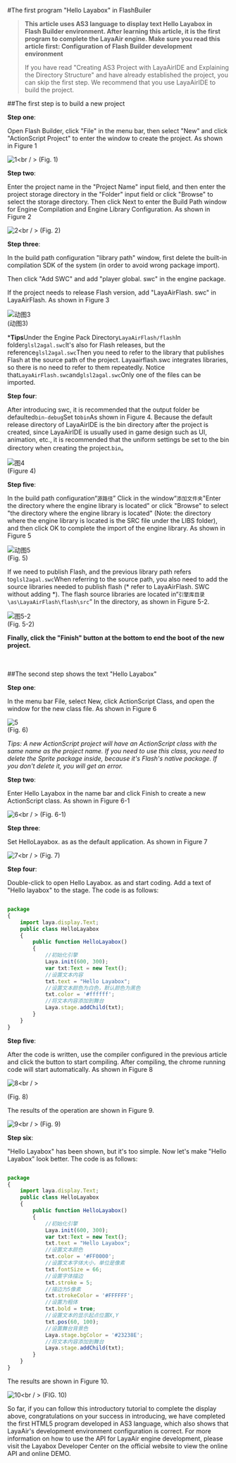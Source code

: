 #The first program "Hello Layabox" in FlashBuiler

>**This article uses AS3 language to display text Hello Layabox in Flash Builder environment. After learning this article, it is the first program to complete the LayaAir engine. Make sure you read this article first: Configuration of Flash Builder development environment**
>
> If you have read "Creating AS3 Project with LayaAirIDE and Explaining the Directory Structure" and have already established the project, you can skip the first step. We recommend that you use LayaAirIDE to build the project.
>



##The first step is to build a new project

**Step one**:

Open Flash Builder, click "File" in the menu bar, then select "New" and click "ActionScript Project" to enter the window to create the project. As shown in Figure 1

![1](img/1.jpg)<br / >
(Fig. 1)



**Step two**:

Enter the project name in the "Project Name" input field, and then enter the project storage directory in the "Folder" input field or click "Browse" to select the storage directory. Then click Next to enter the Build Path window for Engine Compilation and Engine Library Configuration. As shown in Figure 2

![2](img/2.jpg)<br / >
(Fig. 2)



**Step three**:

In the build path configuration "library path" window, first delete the built-in compilation SDK of the system (in order to avoid wrong package import).

Then click "Add SWC" and add "player global. swc" in the engine package.

If the project needs to release Flash version, add "LayaAirFlash. swc" in LayaAirFlash. As shown in Figure 3

![动图3](img/3.gif) <br /> (动图3)




***Tips**Under the Engine Pack Directory`LayaAirFlash/flash`In folder`glsl2agal.swc`It's also for Flash releases, but the reference`glsl2agal.swc`Then you need to refer to the library that publishes Flash at the source path of the project. Layaairflash.swc integrates libraries, so there is no need to refer to them repeatedly. Notice that`LayaAirFlash.swc`and`glsl2agal.swc`Only one of the files can be imported.



**Step four**:

After introducing swc, it is recommended that the output folder be defaulted`bin-debug`Set to`bin`As shown in Figure 4. Because the default release directory of LayaAirIDE is the bin directory after the project is created, since LayaAirIDE is usually used in game design such as UI, animation, etc., it is recommended that the uniform settings be set to the bin directory when creating the project.`bin`。

![图4](img/4.png)<br/> (Figure 4)



**Step five**:

In the build path configuration“`源路径`” Click in the window“`添加文件夹`"Enter the directory where the engine library is located" or click "Browse" to select "the directory where the engine library is located" (Note: the directory where the engine library is located is the SRC file under the LIBS folder), and then click OK to complete the import of the engine library. As shown in Figure 5

![动图5](img/5.gif)<br/> (Fig. 5)

If we need to publish Flash, and the previous library path refers to`glsl2agal.swc`When referring to the source path, you also need to add the source libraries needed to publish flash (* refer to LayaAirFlash. SWC without adding *). The flash source libraries are located in“`引擎库目录\as\LayaAirFlash\flash\src`” In the directory, as shown in Figure 5-2.

![图5-2](img/5-2.png)<br/> (Fig. 5-2)



**Finally, click the "Finish" button at the bottom to end the boot of the new project.**

　　



##The second step shows the text "Hello Layabox"

**Step one**:

In the menu bar File, select New, click ActionScript Class, and open the window for the new class file. As shown in Figure 6

![5](img/5.jpg)<br/> (Fig. 6)



*Tips: A new ActionScript project will have an ActionScript class with the same name as the project name. If you need to use this class, you need to delete the Sprite package inside, because it's Flash's native package. If you don't delete it, you will get an error.*



**Step two**:

Enter Hello Layabox in the name bar and click Finish to create a new ActionScript class. As shown in Figure 6-1

![6](img/6.jpg)<br / >
(Fig. 6-1)



**Step three**:

Set HelloLayabox. as as the default application. As shown in Figure 7

![7](img/7.jpg)<br / >
(Fig. 7)



**Step four**:

Double-click to open Hello Layabox. as and start coding. Add a text of "Hello layabox" to the stage. The code is as follows:


```typescript

package
{
	import laya.display.Text;
	public class HelloLayabox
	{
		public function HelloLayabox()
		{
			//初始化引擎
			Laya.init(600, 300);
			var txt:Text = new Text();
			//设置文本内容
			txt.text = "Hello Layabox";
			//设置文本颜色为白色，默认颜色为黑色
			txt.color = '#ffffff';
			//将文本内容添加到舞台 
			Laya.stage.addChild(txt);
		}
	}
}
```




**Step five**:

After the code is written, use the compiler configured in the previous article and click the button to start compiling. After compiling, the chrome running code will start automatically. As shown in Figure 8

![8](img/8.jpg)<br / >

(Fig. 8)


The results of the operation are shown in Figure 9.

![9](img/9.jpg)<br / >
(Fig. 9)



**Step six**:

"Hello Layabox" has been shown, but it's too simple. Now let's make "Hello Layabox" look better. The code is as follows:


```typescript

package
{
	import laya.display.Text;
	public class HelloLayabox
	{
		public function HelloLayabox()
		{
			//初始化引擎
			Laya.init(600, 300);
			var txt:Text = new Text();
			txt.text = "Hello Layabox";
			//设置文本颜色   
			txt.color = '#FF0000';
			//设置文本字体大小，单位是像素   
			txt.fontSize = 66;
			//设置字体描边   
			txt.stroke = 5;
			//描边为5像素   
			txt.strokeColor = '#FFFFFF';
			//设置为粗体   
			txt.bold = true;
			//设置文本的显示起点位置X,Y   
			txt.pos(60, 100);
			//设置舞台背景色   
			Laya.stage.bgColor = '#23238E';
			//将文本内容添加到舞台   
			Laya.stage.addChild(txt);
		}
	}
}
```




The results are shown in Figure 10.

![10](img/10.jpg)<br / >
(FIG. 10)



So far, if you can follow this introductory tutorial to complete the display above, congratulations on your success in introducing, we have completed the first HTML5 program developed in AS3 language, which also shows that LayaAir's development environment configuration is correct. For more information on how to use the API for LayaAir engine development, please visit the Layabox Developer Center on the official website to view the online API and online DEMO.